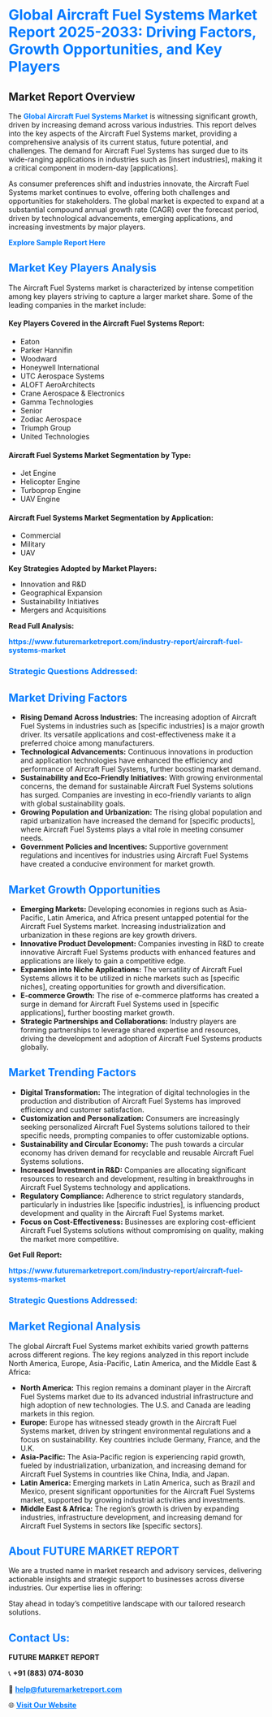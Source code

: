 <h1 style="color: #007BFF;">Global Aircraft Fuel Systems Market Report 2025-2033: Driving Factors, Growth Opportunities, and Key Players</h1>

<section id="overview">
<h2>Market Report Overview</h2>
<p>The <a href="https://www.futuremarketreport.com/industry-report/aircraft-fuel-systems-market" style="color: #007BFF; text-decoration: none;"><strong>Global Aircraft Fuel Systems Market</strong></a> is witnessing significant growth, driven by increasing demand across various industries. This report delves into the key aspects of the Aircraft Fuel Systems market, providing a comprehensive analysis of its current status, future potential, and challenges. The demand for Aircraft Fuel Systems has surged due to its wide-ranging applications in industries such as [insert industries], making it a critical component in modern-day [applications].</p>
<p>As consumer preferences shift and industries innovate, the Aircraft Fuel Systems market continues to evolve, offering both challenges and opportunities for stakeholders. The global market is expected to expand at a substantial compound annual growth rate (CAGR) over the forecast period, driven by technological advancements, emerging applications, and increasing investments by major players.</p>
</section>

<section id="overview">
<p><a href="https://www.futuremarketreport.com/request-sample/reportId=45380" style="color: #007BFF; text-decoration: none;"><strong>Explore Sample Report Here</strong></a></p>
</section>

<section id="key-players">
<h2 style="color: #007BFF;">Market Key Players Analysis</h2>
<p>The Aircraft Fuel Systems market is characterized by intense competition among key players striving to capture a larger market share. Some of the leading companies in the market include:</p>
<h4>Key Players Covered in the Aircraft Fuel Systems Report:</h4>
<ul><li>Eaton</li><li>Parker Hannifin</li><li>Woodward</li><li>Honeywell International</li><li>UTC Aerospace Systems</li><li>ALOFT AeroArchitects</li><li>Crane Aerospace &amp; Electronics</li><li>Gamma Technologies</li><li>Senior</li><li>Zodiac Aerospace</li><li>Triumph Group</li><li>United Technologies</li></ul>
<h4>Aircraft Fuel Systems Market Segmentation by Type:</h4>
<ul><li>Jet Engine</li><li>Helicopter Engine</li><li>Turboprop Engine</li><li>UAV Engine</li></ul>

<h4>Aircraft Fuel Systems Market Segmentation by Application:</h4>
<ul><li>Commercial</li><li>Military</li><li>UAV</li></ul>
<p><strong>Key Strategies Adopted by Market Players:</strong></p>
<ul>
<li>Innovation and R&D</li>
<li>Geographical Expansion</li>
<li>Sustainability Initiatives</li>
<li>Mergers and Acquisitions</li>
</ul>
</section>

<section>
<p><strong>Read Full Analysis: </strong></p><a href="https://www.futuremarketreport.com/industry-report/aircraft-fuel-systems-market" style="color: #007BFF; text-decoration: none;"><strong>https://www.futuremarketreport.com/industry-report/aircraft-fuel-systems-market</strong></a>
<h3 style="color: #007BFF;">Strategic Questions Addressed:</h3>
</section>

<section id="driving-factors">
<h2 style="color: #007BFF;">Market Driving Factors</h2>
<ul>
<li><strong>Rising Demand Across Industries:</strong> The increasing adoption of Aircraft Fuel Systems in industries such as [specific industries] is a major growth driver. Its versatile applications and cost-effectiveness make it a preferred choice among manufacturers.</li>
<li><strong>Technological Advancements:</strong> Continuous innovations in production and application technologies have enhanced the efficiency and performance of Aircraft Fuel Systems, further boosting market demand.</li>
<li><strong>Sustainability and Eco-Friendly Initiatives:</strong> With growing environmental concerns, the demand for sustainable Aircraft Fuel Systems solutions has surged. Companies are investing in eco-friendly variants to align with global sustainability goals.</li>
<li><strong>Growing Population and Urbanization:</strong> The rising global population and rapid urbanization have increased the demand for [specific products], where Aircraft Fuel Systems plays a vital role in meeting consumer needs.</li>
<li><strong>Government Policies and Incentives:</strong> Supportive government regulations and incentives for industries using Aircraft Fuel Systems have created a conducive environment for market growth.</li>
</ul>
</section>

<section id="growth-opportunities">
<h2 style="color: #007BFF;">Market Growth Opportunities</h2>
<ul>
<li><strong>Emerging Markets:</strong> Developing economies in regions such as Asia-Pacific, Latin America, and Africa present untapped potential for the Aircraft Fuel Systems market. Increasing industrialization and urbanization in these regions are key growth drivers.</li>
<li><strong>Innovative Product Development:</strong> Companies investing in R&D to create innovative Aircraft Fuel Systems products with enhanced features and applications are likely to gain a competitive edge.</li>
<li><strong>Expansion into Niche Applications:</strong> The versatility of Aircraft Fuel Systems allows it to be utilized in niche markets such as [specific niches], creating opportunities for growth and diversification.</li>
<li><strong>E-commerce Growth:</strong> The rise of e-commerce platforms has created a surge in demand for Aircraft Fuel Systems used in [specific applications], further boosting market growth.</li>
<li><strong>Strategic Partnerships and Collaborations:</strong> Industry players are forming partnerships to leverage shared expertise and resources, driving the development and adoption of Aircraft Fuel Systems products globally.</li>
</ul>
</section>

<section id="trending-factors">
<h2 style="color: #007BFF;">Market Trending Factors</h2>
<ul>
<li><strong>Digital Transformation:</strong> The integration of digital technologies in the production and distribution of Aircraft Fuel Systems has improved efficiency and customer satisfaction.</li>
<li><strong>Customization and Personalization:</strong> Consumers are increasingly seeking personalized Aircraft Fuel Systems solutions tailored to their specific needs, prompting companies to offer customizable options.</li>
<li><strong>Sustainability and Circular Economy:</strong> The push towards a circular economy has driven demand for recyclable and reusable Aircraft Fuel Systems solutions.</li>
<li><strong>Increased Investment in R&D:</strong> Companies are allocating significant resources to research and development, resulting in breakthroughs in Aircraft Fuel Systems technology and applications.</li>
<li><strong>Regulatory Compliance:</strong> Adherence to strict regulatory standards, particularly in industries like [specific industries], is influencing product development and quality in the Aircraft Fuel Systems market.</li>
<li><strong>Focus on Cost-Effectiveness:</strong> Businesses are exploring cost-efficient Aircraft Fuel Systems solutions without compromising on quality, making the market more competitive.</li>
</ul>
</section>

<section>
<p><strong>Get Full Report: </strong></p><a href="https://www.futuremarketreport.com/industry-report/aircraft-fuel-systems-market" style="color: #007BFF; text-decoration: none;"><strong>https://www.futuremarketreport.com/industry-report/aircraft-fuel-systems-market</strong></a>
<h3 style="color: #007BFF;">Strategic Questions Addressed:</h3>
</section>


<section id="regional-analysis">
<h2 style="color: #007BFF;">Market Regional Analysis</h2>
<p>The global Aircraft Fuel Systems market exhibits varied growth patterns across different regions. The key regions analyzed in this report include North America, Europe, Asia-Pacific, Latin America, and the Middle East & Africa:</p>
<ul>
<li><strong>North America:</strong> This region remains a dominant player in the Aircraft Fuel Systems market due to its advanced industrial infrastructure and high adoption of new technologies. The U.S. and Canada are leading markets in this region.</li>
<li><strong>Europe:</strong> Europe has witnessed steady growth in the Aircraft Fuel Systems market, driven by stringent environmental regulations and a focus on sustainability. Key countries include Germany, France, and the U.K.</li>
<li><strong>Asia-Pacific:</strong> The Asia-Pacific region is experiencing rapid growth, fueled by industrialization, urbanization, and increasing demand for Aircraft Fuel Systems in countries like China, India, and Japan.</li>
<li><strong>Latin America:</strong> Emerging markets in Latin America, such as Brazil and Mexico, present significant opportunities for the Aircraft Fuel Systems market, supported by growing industrial activities and investments.</li>
<li><strong>Middle East & Africa:</strong> The region’s growth is driven by expanding industries, infrastructure development, and increasing demand for Aircraft Fuel Systems in sectors like [specific sectors].</li>
</ul>
</section>

<footer>
<h2 style="color: #007BFF;">About FUTURE MARKET REPORT</h2>
<p>We are a trusted name in market research and advisory services, delivering actionable insights and strategic support to businesses across diverse industries. Our expertise lies in offering:</p>

<p>Stay ahead in today’s competitive landscape with our tailored research solutions.</p>

<h2 style="color: #007BFF;">Contact Us:</h2>
<p><strong>FUTURE MARKET REPORT</strong></p>
<p>📞 <strong>+91 (883) 074-8030</strong></p>
<p>📧 <strong><a href="mailto:help@futuremarketreport.com" style="color: #007BFF;">help@futuremarketreport.com</a></strong></p>
<p>🌐 <strong><a href="https://www.futuremarketreport.com/" style="color: #007BFF;">Visit Our Website</a></strong></p>
</footer>